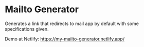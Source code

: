 # Mailto Generator
Generates a link that redirects to mail app by default with some specifications given. <br>

Demo at Netlify: https://my-mailto-generator.netlify.app/
